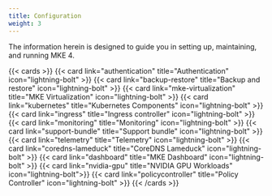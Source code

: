 ```yaml
---
title: Configuration
weight: 3
---
```


The information herein is designed to guide you in setting up, maintaining, and running MKE 4.

{{< cards >}}
{{< card link="authentication" title="Authentication" icon="lightning-bolt" >}}
{{< card link="backup-restore" title="Backup and restore" icon="lightning-bolt" >}}
{{< card link="mke-virtualization" title="MKE Virtualization" icon="lightning-bolt" >}}
{{< card link="kubernetes" title="Kubernetes Components" icon="lightning-bolt" >}}
{{< card link="ingress" title="Ingress controller" icon="lightning-bolt" >}}
{{< card link="monitoring" title="Monitoring" icon="lightning-bolt" >}}
{{< card link="support-bundle" title="Support bundle" icon="lightning-bolt" >}}
{{< card link="telemetry" title="Telemetry" icon="lightning-bolt" >}}
{{< card link="coredns-lameduck" title="CoreDNS Lameduck" icon="lightning-bolt" >}}
{{< card link="dashboard" title="MKE Dashboard" icon="lightning-bolt" >}}
{{< card link="nvidia-gpu" title="NVIDIA GPU Workloads" icon="lightning-bolt">}}
{{< card link="policycontroller" title="Policy Controller" icon="lightning-bolt" >}}
{{< /cards >}}
